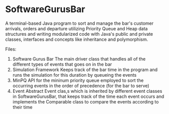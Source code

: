 # SoftwareGurusBar
A terminal-based Java program to sort and manage the bar's customer arrivals, orders and departure utilizing Priority Queue and Heap data structures and writing modularized code with Java's public and private classes, interfaces and concepts like inheritance and polymorphism.

Files:
1. Software Gurus Bar
  The main driver class that handles all of the different types of events that goes on in the bar
2. Simulation Framework
  Keeps track of the bar time in the program and runs the simulation for this duration by queueing the events
3. MinPQ
  API for the mininum priority queue employed to sort the occurring events in the order of precedence (for the bar to serve)
4. Event
  Abstract Event clas,s which is inherited by different event classes in SoftwareGurusBar, that keeps track of the time each event occurs and implements the Comparable class to compare the events according to their time
